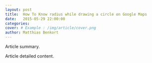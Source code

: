 ```yaml
---
layout: post
title:  How To Know radius while drawing a circle on Google Maps
date:   2015-05-29 22:00:00
categories:
cover: # Example : /img/article/cover.png
author: Matthias Benkort
---
```


Article summary.

<!--more-->

Article detailed content.
